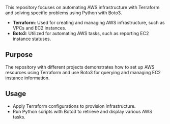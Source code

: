 This repository focuses on automating AWS infrastructure with Terraform and solving specific problems using Python with Boto3. 

- **Terraform**: Used for creating and managing AWS infrastructure, such as VPCs and EC2 instances.
- **Boto3**: Utilized for automating AWS tasks, such as reporting EC2 instance statuses.

## Purpose

The repository with different projects demonstrates how to set up AWS resources using Terraform and use Boto3 for querying and managing EC2 instance information. 

## Usage

- Apply Terraform configurations to provision infrastructure.
- Run Python scripts with Boto3 to retrieve and display various AWS tasks.


